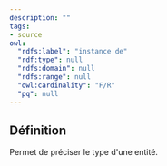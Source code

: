 ```yaml
---
description: ""
tags:
- source
owl:
  "rdfs:label": "instance de"
  "rdf:type": null 
  "rdfs:domain": null 
  "rdfs:range": null 
  "owl:cardinality": "F/R"
  "pq": null
---
```


<OntologyTable frontMatter={frontMatter}/>

## Définition

Permet de préciser le type d'une entité.

